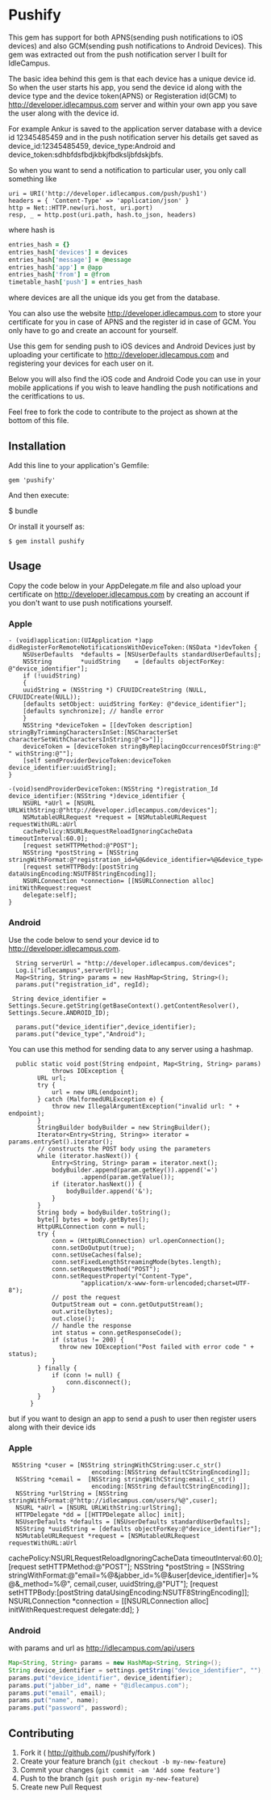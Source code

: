 # Pushify

This gem has support for both APNS(sending push notifications to iOS devices) and also GCM(sending push notifications to Android Devices). This gem was extracted out from the push notification server I built for IdleCampus. 

The basic idea behind this gem is that each device has a unique device id. 
So when the user starts his app, you send the device id along with the device type and the device token(APNS) or Registeration id(GCM) to http://developer.idlecampus.com server and within your own app you save the user along with the device id.

For example Ankur is saved to the application server database with a device id 12345485459 and in the push notification server his details get saved as device_id:12345485459, device_type:Android and device_token:sdhbfdsfbdjkbkjfbdksljbfdskjbfs.

So when you want to send a notification to particular user, you only call something like 
```
uri = URI('http://developer.idlecampus.com/push/push1')
headers = { 'Content-Type' => 'application/json' }
http = Net::HTTP.new(uri.host, uri.port)
resp, _ = http.post(uri.path, hash.to_json, headers)
```
          
where hash is
```ruby
entries_hash = {}
entries_hash['devices'] = devices
entries_hash['message'] = @message
entries_hash['app'] = @app
entries_hash['from'] = @from
timetable_hash['push'] = entries_hash 
```
    
where devices are all the unique ids you get from the database.

You can also use the website http://developer.idlecampus.com to store your certificate for you in case of APNS and the register id in case of GCM. You only have to go and create an account for yourself.

Use this gem for sending push to iOS devices and Android Devices just by uploading your certificate to http://developer.idlecampus.com and registering your devices for each user on it.

Below you will also find the iOS code and Android Code you can use in your mobile applications if you wish to leave handling the push notifications and the ceritfications to us. 

Feel free to fork the code to contribute to the project as shown at the bottom of this file.

## Installation

Add this line to your application's Gemfile:

    gem 'pushify'

And then execute:

   $ bundle

Or install it yourself as:

    $ gem install pushify

## Usage

Copy the code below in your AppDelegate.m file and also upload your certificate on http://developer.idlecampus.com by creating an account if you don't want to use push notifications yourself.

### Apple
```
- (void)application:(UIApplication *)app   didRegisterForRemoteNotificationsWithDeviceToken:(NSData *)devToken {
    NSUserDefaults  *defaults = [NSUserDefaults standardUserDefaults];
    NSString        *uuidString    = [defaults objectForKey: @"device_identifier"];
    if (!uuidString)
    {
    uuidString = (NSString *) CFUUIDCreateString (NULL, CFUUIDCreate(NULL));
    [defaults setObject: uuidString forKey: @"device_identifier"];
    [defaults synchronize]; // handle error
    }
    NSString *deviceToken = [[devToken description] stringByTrimmingCharactersInSet:[NSCharacterSet characterSetWithCharactersInString:@"<>"]];
    deviceToken = [deviceToken stringByReplacingOccurrencesOfString:@" " withString:@""];
    [self sendProviderDeviceToken:deviceToken device_identifier:uuidString];
}
```


```
-(void)sendProviderDeviceToken:(NSString *)registration_Id device_identifier:(NSString *)device_identifier {
    NSURL *aUrl = [NSURL URLWithString:@"http://developer.idlecampus.com/devices"];
    NSMutableURLRequest *request = [NSMutableURLRequest requestWithURL:aUrl
    cachePolicy:NSURLRequestReloadIgnoringCacheData timeoutInterval:60.0];
    [request setHTTPMethod:@"POST"];
    NSString *postString = [NSString stringWithFormat:@"registration_id=%@&device_identifier=%@&device_type=IOS",registration_Id,device_identifier];
    [request setHTTPBody:[postString dataUsingEncoding:NSUTF8StringEncoding]];
    NSURLConnection *connection= [[NSURLConnection alloc] initWithRequest:request
    delegate:self];
}
```


### Android

Use the code below to send your device id to http://developer.idlecampus.com. 

      String serverUrl = "http://developer.idlecampus.com/devices";
      Log.i("idlecampus",serverUrl);
      Map<String, String> params = new HashMap<String, String>();
      params.put("registration_id", regId);
              
     String device_identifier = Settings.Secure.getString(getBaseContext().getContentResolver(), Settings.Secure.ANDROID_ID);
      
      params.put("device_identifier",device_identifier);
      params.put("device_type","Android");


 You can use this method for sending data to any server using a hashmap.

      public static void post(String endpoint, Map<String, String> params)
                throws IOException {
            URL url;
            try {
                url = new URL(endpoint);
            } catch (MalformedURLException e) {
                throw new IllegalArgumentException("invalid url: " + endpoint);
            }
            StringBuilder bodyBuilder = new StringBuilder();
            Iterator<Entry<String, String>> iterator = params.entrySet().iterator();
            // constructs the POST body using the parameters
            while (iterator.hasNext()) {
                Entry<String, String> param = iterator.next();
                bodyBuilder.append(param.getKey()).append('=')
                        .append(param.getValue());
                if (iterator.hasNext()) {
                    bodyBuilder.append('&');
                }
            }
            String body = bodyBuilder.toString();
            byte[] bytes = body.getBytes();
            HttpURLConnection conn = null;
            try {
                conn = (HttpURLConnection) url.openConnection();
                conn.setDoOutput(true);
                conn.setUseCaches(false);
                conn.setFixedLengthStreamingMode(bytes.length);
                conn.setRequestMethod("POST");
                conn.setRequestProperty("Content-Type",
                        "application/x-www-form-urlencoded;charset=UTF-8");
                // post the request
                OutputStream out = conn.getOutputStream();
                out.write(bytes);
                out.close();
                // handle the response
                int status = conn.getResponseCode();
                if (status != 200) {
                  throw new IOException("Post failed with error code " + status);
                }
            } finally {
                if (conn != null) {
                    conn.disconnect();
                }
            }
          }



 but if you want to design an app to send a push to user then register users along with their device ids
 
### Apple

     NSString *cuser = [NSString stringWithCString:user.c_str()
                           encoding:[NSString defaultCStringEncoding]];
      NSString *cemail =  [NSString stringWithCString:email.c_str()
                           encoding:[NSString defaultCStringEncoding]];
      NSString *urlString = [NSString stringWithFormat:@"http://idlecampus.com/users/%@",cuser];
      NSURL *aUrl = [NSURL URLWithString:urlString];
      HTTPDelegate *dd = [[HTTPDelegate alloc] init];
      NSUserDefaults *defaults = [NSUserDefaults standardUserDefaults];
      NSString *uuidString = [defaults objectForKey:@"device_identifier"];
      NSMutableURLRequest *request = [NSMutableURLRequest requestWithURL:aUrl
cachePolicy:NSURLRequestReloadIgnoringCacheData timeoutInterval:60.0];
      [request setHTTPMethod:@"POST"];
      NSString *postString = [NSString stringWithFormat:@"email=%@&jabber_id=%@&user[device_identifier]=%@&_method=%@", cemail,cuser, uuidString,@"PUT"];
      [request setHTTPBody:[postString dataUsingEncoding:NSUTF8StringEncoding]];
      NSURLConnection *connection = [[NSURLConnection alloc] initWithRequest:request
                                                                    delegate:dd];
                                                                    }

### Android

with params and url as http://idlecampus.com/api/users

```java
Map<String, String> params = new HashMap<String, String>();
String device_identifier = settings.getString("device_identifier", "");
params.put("device_identifier", device_identifier);
params.put("jabber_id", name + "@idlecampus.com");
params.put("email", email);
params.put("name", name);
params.put("password", password);
```

## Contributing

1. Fork it ( http://github.com/<my-github-username>/pushify/fork )
2. Create your feature branch (`git checkout -b my-new-feature`)
3. Commit your changes (`git commit -am 'Add some feature'`)
4. Push to the branch (`git push origin my-new-feature`)
5. Create new Pull Request
